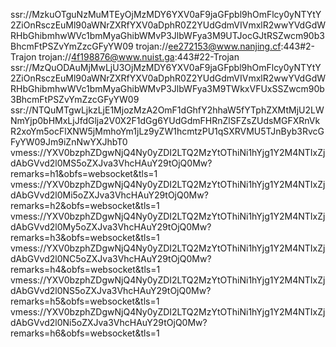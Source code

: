 ssr://MzkuOTguNzMuMTEyOjMzMDY6YXV0aF9jaGFpbl9hOmFlcy0yNTYtY2ZiOnRsczEuMl90aWNrZXRfYXV0aDphR0Z2YUdGdmVIVmxlR2wwYVdGdWRHbGhibmhwWVc1bmMyaGhibWMvP3JlbWFya3M9UTJocGJtRSZwcm90b3BhcmFtPSZvYmZzcGFyYW09
trojan://ee272153@www.nanjing.cf:443#2-Trajon
trojan://4f198876@www.nuist.ga:443#22-Trojan
ssr://MzQuODAuMjMwLjU3OjMzMDY6YXV0aF9jaGFpbl9hOmFlcy0yNTYtY2ZiOnRsczEuMl90aWNrZXRfYXV0aDphR0Z2YUdGdmVIVmxlR2wwYVdGdWRHbGhibmhwWVc1bmMyaGhibWMvP3JlbWFya3M9TWkxVFUxSSZwcm90b3BhcmFtPSZvYmZzcGFyYW09
ssr://NTQuMTgwLjkzLjE1MjozMzA2OmF1dGhfY2hhaW5fYTphZXMtMjU2LWNmYjp0bHMxLjJfdGlja2V0X2F1dGg6YUdGdmFHRnZlSFZsZUdsMGFXRnVkR2xoYm5ocFlXNW5jMmhoYm1jLz9yZW1hcmtzPU1qSXRVMU5TJnByb3RvcGFyYW09Jm9iZnNwYXJhbT0
vmess://YXV0bzphZDgwNjQ4Ny0yZDI2LTQ2MzYtOThiNi1hYjg1Y2M4NTIxZjdAbGVvd2l0MS5oZXJva3VhcHAuY29tOjQ0Mw?remarks=h1&obfs=websocket&tls=1
vmess://YXV0bzphZDgwNjQ4Ny0yZDI2LTQ2MzYtOThiNi1hYjg1Y2M4NTIxZjdAbGVvd2l0Mi5oZXJva3VhcHAuY29tOjQ0Mw?remarks=h2&obfs=websocket&tls=1
vmess://YXV0bzphZDgwNjQ4Ny0yZDI2LTQ2MzYtOThiNi1hYjg1Y2M4NTIxZjdAbGVvd2l0My5oZXJva3VhcHAuY29tOjQ0Mw?remarks=h3&obfs=websocket&tls=1
vmess://YXV0bzphZDgwNjQ4Ny0yZDI2LTQ2MzYtOThiNi1hYjg1Y2M4NTIxZjdAbGVvd2l0NC5oZXJva3VhcHAuY29tOjQ0Mw?remarks=h4&obfs=websocket&tls=1
vmess://YXV0bzphZDgwNjQ4Ny0yZDI2LTQ2MzYtOThiNi1hYjg1Y2M4NTIxZjdAbGVvd2l0NS5oZXJva3VhcHAuY29tOjQ0Mw?remarks=h5&obfs=websocket&tls=1
vmess://YXV0bzphZDgwNjQ4Ny0yZDI2LTQ2MzYtOThiNi1hYjg1Y2M4NTIxZjdAbGVvd2l0Ni5oZXJva3VhcHAuY29tOjQ0Mw?remarks=h6&obfs=websocket&tls=1
